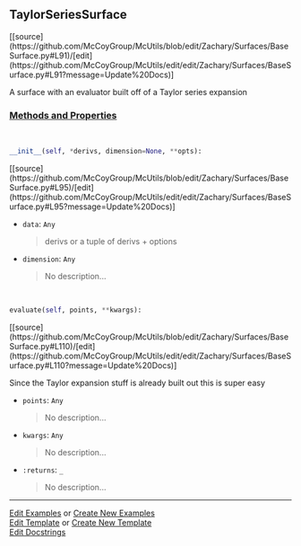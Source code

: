 ## <a id="McUtils.Zachary.Surfaces.BaseSurface.TaylorSeriesSurface">TaylorSeriesSurface</a> 
<div class="docs-source-link" markdown="1">
[[source](https://github.com/McCoyGroup/McUtils/blob/edit/Zachary/Surfaces/BaseSurface.py#L91)/[edit](https://github.com/McCoyGroup/McUtils/edit/edit/Zachary/Surfaces/BaseSurface.py#L91?message=Update%20Docs)]
</div>

A surface with an evaluator built off of a Taylor series expansion

<div class="collapsible-section">
 <div class="collapsible-section collapsible-section-header" markdown="1">
 
### <a class="collapse-link" data-toggle="collapse" href="#methods">Methods and Properties</a> <a class="float-right" data-toggle="collapse" href="#methods"><i class="fa fa-chevron-down"></i></a>

 </div>
 <div class="collapsible-section collapsible-section-body collapse" id="methods" markdown="1">

<a id="McUtils.Zachary.Surfaces.BaseSurface.TaylorSeriesSurface.__init__" class="docs-object-method">&nbsp;</a> 
```python
__init__(self, *derivs, dimension=None, **opts): 
```
<div class="docs-source-link" markdown="1">
[[source](https://github.com/McCoyGroup/McUtils/blob/edit/Zachary/Surfaces/BaseSurface.py#L95)/[edit](https://github.com/McCoyGroup/McUtils/edit/edit/Zachary/Surfaces/BaseSurface.py#L95?message=Update%20Docs)]
</div>


- `data`: `Any`
    >derivs or a tuple of derivs + options
- `dimension`: `Any`
    >No description...

<a id="McUtils.Zachary.Surfaces.BaseSurface.TaylorSeriesSurface.evaluate" class="docs-object-method">&nbsp;</a> 
```python
evaluate(self, points, **kwargs): 
```
<div class="docs-source-link" markdown="1">
[[source](https://github.com/McCoyGroup/McUtils/blob/edit/Zachary/Surfaces/BaseSurface.py#L110)/[edit](https://github.com/McCoyGroup/McUtils/edit/edit/Zachary/Surfaces/BaseSurface.py#L110?message=Update%20Docs)]
</div>

Since the Taylor expansion stuff is already built out this is super easy
- `points`: `Any`
    >No description...
- `kwargs`: `Any`
    >No description...
- `:returns`: `_`
    >No description...

 </div>
</div>




___

[Edit Examples](https://github.com/McCoyGroup/McUtils/edit/gh-pages/ci/examples/McUtils/Zachary/Surfaces/BaseSurface/TaylorSeriesSurface.md) or 
[Create New Examples](https://github.com/McCoyGroup/McUtils/new/gh-pages/?filename=ci/examples/McUtils/Zachary/Surfaces/BaseSurface/TaylorSeriesSurface.md) <br/>
[Edit Template](https://github.com/McCoyGroup/McUtils/edit/gh-pages/ci/docs/McUtils/Zachary/Surfaces/BaseSurface/TaylorSeriesSurface.md) or 
[Create New Template](https://github.com/McCoyGroup/McUtils/new/gh-pages/?filename=ci/docs/templates/McUtils/Zachary/Surfaces/BaseSurface/TaylorSeriesSurface.md) <br/>
[Edit Docstrings](https://github.com/McCoyGroup/McUtils/edit/edit/Zachary/Surfaces/BaseSurface.py#L91?message=Update%20Docs)